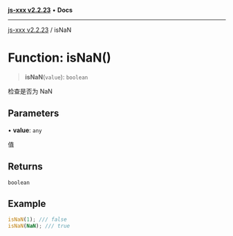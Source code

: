 [**js-xxx v2.2.23**](../README.md) • **Docs**

***

[js-xxx v2.2.23](../README.md) / isNaN

# Function: isNaN()

> **isNaN**(`value`): `boolean`

检查是否为 NaN

## Parameters

• **value**: `any`

值

## Returns

`boolean`

## Example

```ts
isNaN(1); /// false
isNaN(NaN); /// true
```
